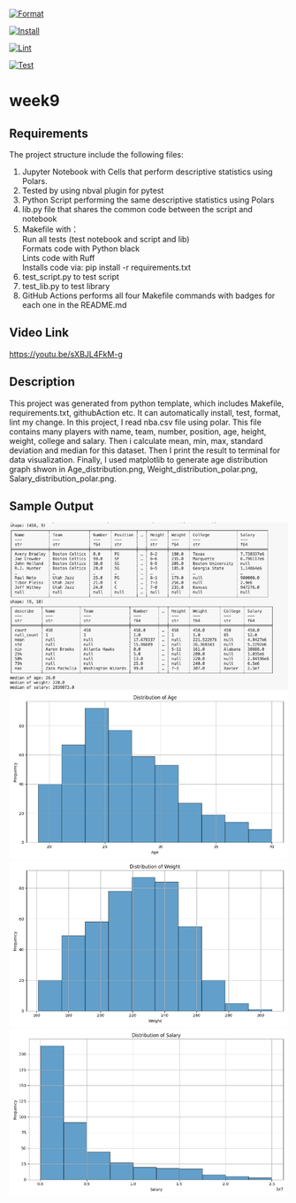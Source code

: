 [![Format](https://github.com/nogibjj/Project1ContinuousIntegrationusingGitHubActionsofPythonDataScienceProject/actions/workflows/format.yml/badge.svg)](https://github.com/nogibjj/Project1ContinuousIntegrationusingGitHubActionsofPythonDataScienceProject/actions/workflows/format.yml)

[![Install](https://github.com/nogibjj/Project1ContinuousIntegrationusingGitHubActionsofPythonDataScienceProject/actions/workflows/install.yml/badge.svg)](https://github.com/nogibjj/Project1ContinuousIntegrationusingGitHubActionsofPythonDataScienceProject/actions/workflows/install.yml)

[![Lint](https://github.com/nogibjj/Project1ContinuousIntegrationusingGitHubActionsofPythonDataScienceProject/actions/workflows/lint.yml/badge.svg)](https://github.com/nogibjj/Project1ContinuousIntegrationusingGitHubActionsofPythonDataScienceProject/actions/workflows/lint.yml)

[![Test](https://github.com/nogibjj/Project1ContinuousIntegrationusingGitHubActionsofPythonDataScienceProject/actions/workflows/test.yml/badge.svg)](https://github.com/nogibjj/Project1ContinuousIntegrationusingGitHubActionsofPythonDataScienceProject/actions/workflows/test.yml)
# week9
## Requirements
The project structure include the following files:<br>
1. Jupyter Notebook with Cells that perform descriptive statistics using Polars.<br>
2. Tested by using nbval plugin for pytest<br>
3. Python Script performing the same descriptive statistics using Polars<br>
4. lib.py file that shares the common code between the script and notebook<br>
5. Makefile with：<br>
    Run all tests (test notebook and script and lib)<br>
    Formats code with Python black<br>
    Lints code with Ruff<br>
    Installs code via:  pip install -r requirements.txt<br>
6. test_script.py to test script<br>
7. test_lib.py to test library<br>
8. GitHub Actions performs all four Makefile commands with badges for each one in the README.md

## Video Link
https://youtu.be/sXBJL4FkM-g

## Description
This project was generated from python template, which includes Makefile, requirements.txt, githubAction etc. It can automatically install, test, format, lint my change.
In this project, I read nba.csv file using polar. This file contains many players with name, team, number, position, age, height, weight, college and salary. Then i calculate mean, min, max, standard deviation and median for this dataset. Then I print the result to terminal for data visualization. Finally, I used matplotlib to generate age distribution graph shwon in Age_distribution.png, Weight_distribution_polar.png, Salary_distribution_polar.png.

## Sample Output
![result](sample.png)
![Age_distribution](Age_distribution_polar.png)
![Weight_distribution](Weight_distribution_polar.png)
![Salary_distribution](Salary_distribution_polar.png)
